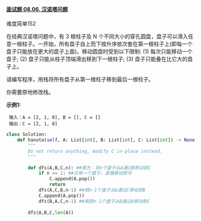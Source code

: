 #### [面试题 08.06. 汉诺塔问题](https://leetcode-cn.com/problems/hanota-lcci/)

难度简单152

在经典汉诺塔问题中，有 3 根柱子及 N 个不同大小的穿孔圆盘，盘子可以滑入任意一根柱子。一开始，所有盘子自上而下按升序依次套在第一根柱子上(即每一个盘子只能放在更大的盘子上面)。移动圆盘时受到以下限制:
(1) 每次只能移动一个盘子;
(2) 盘子只能从柱子顶端滑出移到下一根柱子;
(3) 盘子只能叠在比它大的盘子上。

请编写程序，用栈将所有盘子从第一根柱子移到最后一根柱子。

你需要原地修改栈。

**示例1:**

```
 输入：A = [2, 1, 0], B = [], C = []
 输出：C = [2, 1, 0]
```



```python
class Solution:
    def hanota(self, A: List[int], B: List[int], C: List[int]) -> None:
        """
        Do not return anything, modify C in-place instead.
        """

        def dfs(A,B,C,n): ##意为：将n个盘子从A通过B移动到C
            if n == 1: ##只有一个盘子，直接移动即可
                C.append(A.pop())
                return 
            dfs(A,C,B,n-1) ##把n-1个盘子从A通过C移动到B
            C.append(A.pop())
            dfs(B,A,C,n-1) ##再把n-1个盘子从B通过A移动到C
            
        dfs(A,B,C,len(A))

```

